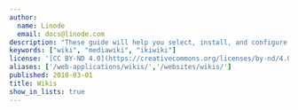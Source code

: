 ```yaml
---
author:
  name: Linode
  email: docs@linode.com
description: "These guide will help you select, install, and configure a Wiki, which is a collaboratively edited website modeled after Ward Cunningham's WikiWikiWeb](http://www.c2.com/cgi-bin/wiki?WikiWikiWeb), also known as the [c2 wiki](http://c2.com/cgi/wiki)."
keywords: ["wiki", "mediawiki", "ikiwiki"]
license: '[CC BY-ND 4.0](https://creativecommons.org/licenses/by-nd/4.0)'
aliases: ['/web-applications/wikis/','/websites/wikis/']
published: 2010-03-01
title: Wikis
show_in_lists: true
---
```



